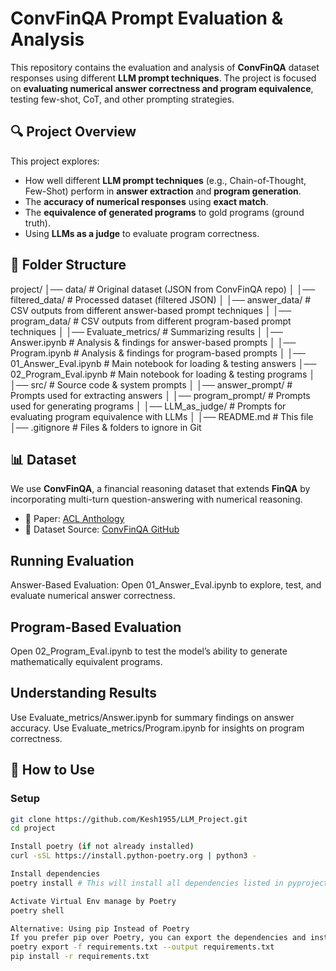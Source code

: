 # **ConvFinQA Prompt Evaluation & Analysis**

This repository contains the evaluation and analysis of **ConvFinQA** dataset responses using different **LLM prompt techniques**. The project is focused on **evaluating numerical answer correctness and program equivalence**, testing few-shot, CoT, and other prompting strategies.

## **🔍 Project Overview**
This project explores:
- How well different **LLM prompt techniques** (e.g., Chain-of-Thought, Few-Shot) perform in **answer extraction** and **program generation**.
- The **accuracy of numerical responses** using **exact match**.
- The **equivalence of generated programs** to gold programs (ground truth).
- Using **LLMs as a judge** to evaluate program correctness.

## **📂 Folder Structure**

project/
│── data/                     # Original dataset (JSON from ConvFinQA repo)
│   │── filtered_data/        # Processed dataset (filtered JSON)
│   │── answer_data/          # CSV outputs from different answer-based prompt techniques
│   │── program_data/         # CSV outputs from different program-based prompt techniques
│
│── Evaluate_metrics/         # Summarizing results
│   │── Answer.ipynb          # Analysis & findings for answer-based prompts
│   │── Program.ipynb         # Analysis & findings for program-based prompts
│
│── 01_Answer_Eval.ipynb      # Main notebook for loading & testing answers
│── 02_Program_Eval.ipynb     # Main notebook for loading & testing programs
│
│── src/                      # Source code & system prompts
│   │── answer_prompt/        # Prompts used for extracting answers
│   │── program_prompt/       # Prompts used for generating programs
│   │── LLM_as_judge/         # Prompts for evaluating program equivalence with LLMs
│
│── README.md                 # This file
│── .gitignore                # Files & folders to ignore in Git


 ## **📊 Dataset**
We use **ConvFinQA**, a financial reasoning dataset that extends **FinQA** by incorporating multi-turn question-answering with numerical reasoning.

- 📜 Paper: [ACL Anthology](https://arxiv.org/abs/2210.03849)
- 📂 Dataset Source: [ConvFinQA GitHub](https://github.com/czyssrs/ConvFinQA)


## **Running Evaluation**
Answer-Based Evaluation:
Open 01_Answer_Eval.ipynb to explore, test, and evaluate numerical answer correctness.

 ## **Program-Based Evaluation**
Open 02_Program_Eval.ipynb to test the model’s ability to generate mathematically equivalent programs.

 ## **Understanding Results**
Use Evaluate_metrics/Answer.ipynb for summary findings on answer accuracy.
Use Evaluate_metrics/Program.ipynb for insights on program correctness.

## **🚀 How to Use**

### **Setup**
```bash
git clone https://github.com/Kesh1955/LLM_Project.git
cd project

Install poetry (if not already installed)
curl -sSL https://install.python-poetry.org | python3 -

Install dependencies
poetry install # This will install all dependencies listed in pyproject.toml and ensure a consistent environment using the poetry.lock file.

Activate Virtual Env manage by Poetry
poetry shell

Alternative: Using pip Instead of Poetry
If you prefer pip over Poetry, you can export the dependencies and install them manually
poetry export -f requirements.txt --output requirements.txt
pip install -r requirements.txt
```


